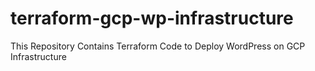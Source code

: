 # terraform-gcp-wp-infrastructure
This Repository Contains Terraform Code to Deploy WordPress on GCP Infrastructure

